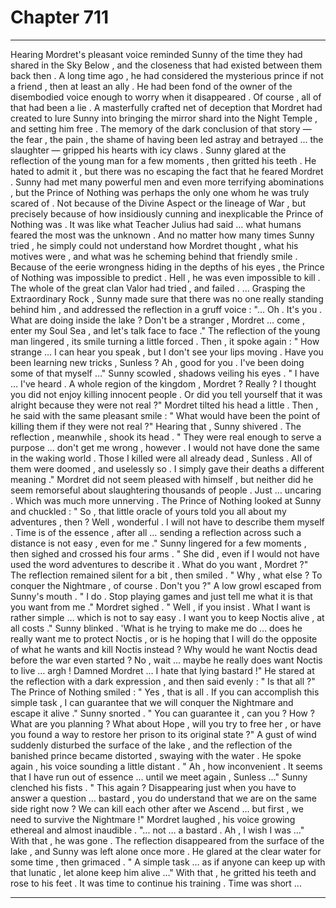 
# Chapter 711


---

Hearing Mordret's pleasant voice reminded Sunny of the time they had shared in the Sky Below , and the closeness that had existed between them back then . A long time ago , he had considered the mysterious prince if not a friend , then at least an ally . He had been fond of the owner of the disembodied voice enough to worry when it disappeared .
Of course , all of that had been a lie . A masterfully crafted net of deception that Mordret had created to lure Sunny into bringing the mirror shard into the Night Temple , and setting him free .
The memory of the dark conclusion of that story — the fear , the pain , the shame of having been led astray and betrayed ... the slaughter — gripped his hearts with icy claws . Sunny glared at the reflection of the young man for a few moments , then gritted his teeth .
He hated to admit it , but there was no escaping the fact that he feared Mordret . Sunny had met many powerful men and even more terrifying abominations , but the Prince of Nothing was perhaps the only one whom he was truly scared of . Not because of the Divine Aspect or the lineage of War , but precisely because of how insidiously cunning and inexplicable the Prince of Nothing was .
It was like what Teacher Julius had said … what humans feared the most was the unknown . And no matter how many times Sunny tried , he simply could not understand how Mordret thought , what his motives were , and what was he scheming behind that friendly smile . Because of the eerie wrongness hiding in the depths of his eyes , the Prince of Nothing was impossible to predict .
Hell , he was even impossible to kill . The whole of the great clan Valor had tried , and failed .
… Grasping the Extraordinary Rock , Sunny made sure that there was no one really standing behind him , and addressed the reflection in a gruff voice :
"... Oh . It's you . What are doing inside the lake ? Don't be a stranger , Mordret … come , enter my Soul Sea , and let's talk face to face ."
The reflection of the young man lingered , its smile turning a little forced . Then , it spoke again :
" How strange … I can hear you speak , but I don't see your lips moving . Have you been learning new tricks , Sunless ? Ah , good for you . I've been doing some of that myself …"
Sunny scowled , shadows veiling his eyes .
" I have … I've heard . A whole region of the kingdom , Mordret ? Really ? I thought you did not enjoy killing innocent people . Or did you tell yourself that it was alright because they were not real ?"
Mordret tilted his head a little . Then , he said with the same pleasant smile :
" What would have been the point of killing them if they were not real ?"
Hearing that , Sunny shivered .
The reflection , meanwhile , shook its head .
" They were real enough to serve a purpose ... don't get me wrong , however . I would not have done the same in the waking world . Those I killed were all already dead , Sunless . All of them were doomed , and uselessly so . I simply gave their deaths a different meaning ."
Mordret did not seem pleased with himself , but neither did he seem remorseful about slaughtering thousands of people . Just … uncaring .
Which was much more unnerving .
The Prince of Nothing looked at Sunny and chuckled :
" So , that little oracle of yours told you all about my adventures , then ? Well , wonderful . I will not have to describe them myself . Time is of the essence , after all … sending a reflection across such a distance is not easy , even for me ."
Sunny lingered for a few moments , then sighed and crossed his four arms .
" She did , even if I would not have used the word adventures to describe it . What do you want , Mordret ?"
The reflection remained silent for a bit , then smiled .
" Why , what else ? To conquer the Nightmare , of course . Don't you ?"
A low growl escaped from Sunny's mouth .
" I do . Stop playing games and just tell me what it is that you want from me ."
Mordret sighed .
" Well , if you insist . What I want is rather simple … which is not to say easy . I want you to keep Noctis alive , at all costs ."
Sunny blinked .
'What is he trying to make me do … does he really want me to protect Noctis , or is he hoping that I will do the opposite of what he wants and kill Noctis instead ? Why would he want Noctis dead before the war even started ? No , wait … maybe he really does want Noctis to live … argh ! Damned Mordret … I hate that lying bastard !"
He stared at the reflection with a dark expression , and then said evenly :
" Is that all ?"
The Prince of Nothing smiled :
" Yes , that is all . If you can accomplish this simple task , I can guarantee that we will conquer the Nightmare and escape it alive ."
Sunny snorted .
" You can guarantee it , can you ? How ? What are you planning ? What about Hope , will you try to free her , or have you found a way to restore her prison to its original state ?"
A gust of wind suddenly disturbed the surface of the lake , and the reflection of the banished prince became distorted , swaying with the water .
He spoke again , his voice sounding a little distant .
" Ah , how inconvenient . It seems that I have run out of essence … until we meet again , Sunless ..."
Sunny clenched his fists .
" This again ? Disappearing just when you have to answer a question … bastard , you do understand that we are on the same side right now ? We can kill each other after we Ascend … but first , we need to survive the Nightmare !"
Mordret laughed , his voice growing ethereal and almost inaudible .
"... not … a bastard . Ah , I wish I was …"
With that , he was gone . The reflection disappeared from the surface of the lake , and Sunny was left alone once more .
He glared at the clear water for some time , then grimaced .
" A simple task … as if anyone can keep up with that lunatic , let alone keep him alive …"
With that , he gritted his teeth and rose to his feet .
It was time to continue his training . Time was short ...

---

